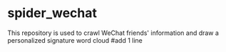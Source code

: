 # spider_wechat
This repository is used to crawl WeChat friends' information and draw a personalized signature word cloud
#add 1 line
